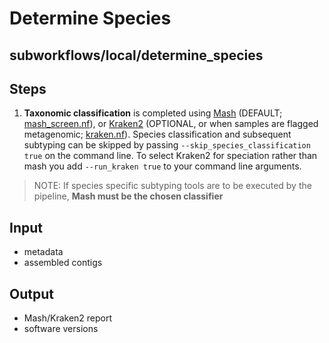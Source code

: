 # Determine Species

## subworkflows/local/determine_species

## Steps
1. **Taxonomic classification** is completed using [Mash](https://github.com/marbl/Mash) (DEFAULT; [mash_screen.nf](https://github.com/phac-nml/mikrokondo/blob/main/modules/local/mash_screen.nf)), or [Kraken2](https://github.com/DerrickWood/kraken2) (OPTIONAL, or when samples are flagged metagenomic; [kraken.nf](https://github.com/phac-nml/mikrokondo/blob/main/modules/local/kraken.nf)). Species classification and subsequent subtyping can be skipped by passing `--skip_species_classification true` on the command line. To select Kraken2 for speciation rather than mash you add `--run_kraken true` to your command line arguments.

>NOTE:
>If species specific subtyping tools are to be executed by the pipeline, **Mash must be the chosen classifier**

## Input
- metadata
- assembled contigs

## Output
- Mash/Kraken2 report
- software versions
